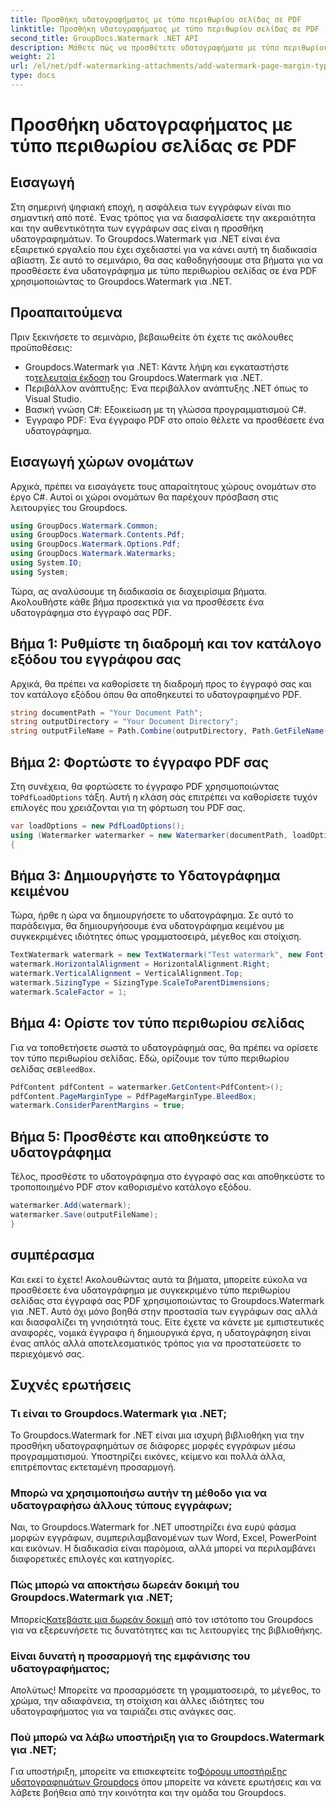 ```yaml
---
title: Προσθήκη υδατογραφήματος με τύπο περιθωρίου σελίδας σε PDF
linktitle: Προσθήκη υδατογραφήματος με τύπο περιθωρίου σελίδας σε PDF
second_title: GroupDocs.Watermark .NET API
description: Μάθετε πώς να προσθέτετε υδατογραφήματα με τύπο περιθωρίου σελίδας σε PDF χρησιμοποιώντας το υδατογράφημα Groupdocs για .NET. Ασφαλίστε τα έγγραφά σας χωρίς κόπο.
weight: 21
url: /el/net/pdf-watermarking-attachments/add-watermark-page-margin-type-pdf/
type: docs
---
```

# Προσθήκη υδατογραφήματος με τύπο περιθωρίου σελίδας σε PDF

## Εισαγωγή
Στη σημερινή ψηφιακή εποχή, η ασφάλεια των εγγράφων είναι πιο σημαντική από ποτέ. Ένας τρόπος για να διασφαλίσετε την ακεραιότητα και την αυθεντικότητα των εγγράφων σας είναι η προσθήκη υδατογραφημάτων. Το Groupdocs.Watermark για .NET είναι ένα εξαιρετικό εργαλείο που έχει σχεδιαστεί για να κάνει αυτή τη διαδικασία αβίαστη. Σε αυτό το σεμινάριο, θα σας καθοδηγήσουμε στα βήματα για να προσθέσετε ένα υδατογράφημα με τύπο περιθωρίου σελίδας σε ένα PDF χρησιμοποιώντας το Groupdocs.Watermark για .NET.
## Προαπαιτούμενα
Πριν ξεκινήσετε το σεμινάριο, βεβαιωθείτε ότι έχετε τις ακόλουθες προϋποθέσεις:
-  Groupdocs.Watermark για .NET: Κάντε λήψη και εγκαταστήστε το[τελευταία έκδοση](https://releases.groupdocs.com/Watermark/net/) του Groupdocs.Watermark για .NET.
- Περιβάλλον ανάπτυξης: Ένα περιβάλλον ανάπτυξης .NET όπως το Visual Studio.
- Βασική γνώση C#: Εξοικείωση με τη γλώσσα προγραμματισμού C#.
- Έγγραφο PDF: Ένα έγγραφο PDF στο οποίο θέλετε να προσθέσετε ένα υδατογράφημα.
## Εισαγωγή χώρων ονομάτων
Αρχικά, πρέπει να εισαγάγετε τους απαραίτητους χώρους ονομάτων στο έργο C#. Αυτοί οι χώροι ονομάτων θα παρέχουν πρόσβαση στις λειτουργίες του Groupdocs.
```csharp
using GroupDocs.Watermark.Common;
using GroupDocs.Watermark.Contents.Pdf;
using GroupDocs.Watermark.Options.Pdf;
using GroupDocs.Watermark.Watermarks;
using System.IO;
using System;
```
Τώρα, ας αναλύσουμε τη διαδικασία σε διαχειρίσιμα βήματα. Ακολουθήστε κάθε βήμα προσεκτικά για να προσθέσετε ένα υδατογράφημα στο έγγραφό σας PDF.
## Βήμα 1: Ρυθμίστε τη διαδρομή και τον κατάλογο εξόδου του εγγράφου σας
Αρχικά, θα πρέπει να καθορίσετε τη διαδρομή προς το έγγραφό σας και τον κατάλογο εξόδου όπου θα αποθηκευτεί το υδατογραφημένο PDF.
```csharp
string documentPath = "Your Document Path";
string outputDirectory = "Your Document Directory";
string outputFileName = Path.Combine(outputDirectory, Path.GetFileName(documentPath));
```
## Βήμα 2: Φορτώστε το έγγραφο PDF σας
 Στη συνέχεια, θα φορτώσετε το έγγραφο PDF χρησιμοποιώντας το`PdfLoadOptions` τάξη. Αυτή η κλάση σάς επιτρέπει να καθορίσετε τυχόν επιλογές που χρειάζονται για τη φόρτωση του PDF σας.
```csharp
var loadOptions = new PdfLoadOptions();
using (Watermarker watermarker = new Watermarker(documentPath, loadOptions))
{
```
## Βήμα 3: Δημιουργήστε το Υδατογράφημα κειμένου
Τώρα, ήρθε η ώρα να δημιουργήσετε το υδατογράφημα. Σε αυτό το παράδειγμα, θα δημιουργήσουμε ένα υδατογράφημα κειμένου με συγκεκριμένες ιδιότητες όπως γραμματοσειρά, μέγεθος και στοίχιση.
```csharp
TextWatermark watermark = new TextWatermark("Test watermark", new Font("Arial", 42));
watermark.HorizontalAlignment = HorizontalAlignment.Right;
watermark.VerticalAlignment = VerticalAlignment.Top;
watermark.SizingType = SizingType.ScaleToParentDimensions;
watermark.ScaleFactor = 1;
```
## Βήμα 4: Ορίστε τον τύπο περιθωρίου σελίδας
 Για να τοποθετήσετε σωστά το υδατογράφημά σας, θα πρέπει να ορίσετε τον τύπο περιθωρίου σελίδας. Εδώ, ορίζουμε τον τύπο περιθωρίου σελίδας σε`BleedBox`.
```csharp
PdfContent pdfContent = watermarker.GetContent<PdfContent>();
pdfContent.PageMarginType = PdfPageMarginType.BleedBox;
watermark.ConsiderParentMargins = true;
```
## Βήμα 5: Προσθέστε και αποθηκεύστε το υδατογράφημα
Τέλος, προσθέστε το υδατογράφημα στο έγγραφό σας και αποθηκεύστε το τροποποιημένο PDF στον καθορισμένο κατάλογο εξόδου.
```csharp
watermarker.Add(watermark);
watermarker.Save(outputFileName);
}
```
## συμπέρασμα
Και εκεί το έχετε! Ακολουθώντας αυτά τα βήματα, μπορείτε εύκολα να προσθέσετε ένα υδατογράφημα με συγκεκριμένο τύπο περιθωρίου σελίδας στα έγγραφά σας PDF χρησιμοποιώντας το Groupdocs.Watermark για .NET. Αυτό όχι μόνο βοηθά στην προστασία των εγγράφων σας αλλά και διασφαλίζει τη γνησιότητά τους. Είτε έχετε να κάνετε με εμπιστευτικές αναφορές, νομικά έγγραφα ή δημιουργικά έργα, η υδατογράφηση είναι ένας απλός αλλά αποτελεσματικός τρόπος για να προστατεύσετε το περιεχόμενό σας.
## Συχνές ερωτήσεις
### Τι είναι το Groupdocs.Watermark για .NET;
Το Groupdocs.Watermark for .NET είναι μια ισχυρή βιβλιοθήκη για την προσθήκη υδατογραφημάτων σε διάφορες μορφές εγγράφων μέσω προγραμματισμού. Υποστηρίζει εικόνες, κείμενο και πολλά άλλα, επιτρέποντας εκτεταμένη προσαρμογή.
### Μπορώ να χρησιμοποιήσω αυτήν τη μέθοδο για να υδατογραφήσω άλλους τύπους εγγράφων;
Ναι, το Groupdocs.Watermark for .NET υποστηρίζει ένα ευρύ φάσμα μορφών εγγράφων, συμπεριλαμβανομένων των Word, Excel, PowerPoint και εικόνων. Η διαδικασία είναι παρόμοια, αλλά μπορεί να περιλαμβάνει διαφορετικές επιλογές και κατηγορίες.
### Πώς μπορώ να αποκτήσω δωρεάν δοκιμή του Groupdocs.Watermark για .NET;
 Μπορείς[Κατεβάστε μια δωρεάν δοκιμή](https://releases.groupdocs.com/) από τον ιστότοπο του Groupdocs για να εξερευνήσετε τις δυνατότητες και τις λειτουργίες της βιβλιοθήκης.
### Είναι δυνατή η προσαρμογή της εμφάνισης του υδατογραφήματος;
Απολύτως! Μπορείτε να προσαρμόσετε τη γραμματοσειρά, το μέγεθος, το χρώμα, την αδιαφάνεια, τη στοίχιση και άλλες ιδιότητες του υδατογραφήματος για να ταιριάζει στις ανάγκες σας.
### Πού μπορώ να λάβω υποστήριξη για το Groupdocs.Watermark για .NET;
 Για υποστήριξη, μπορείτε να επισκεφτείτε το[Φόρουμ υποστήριξης υδατογραφημάτων Groupdocs](https://forum.groupdocs.com/c/watermark/19) όπου μπορείτε να κάνετε ερωτήσεις και να λάβετε βοήθεια από την κοινότητα και την ομάδα του Groupdocs.